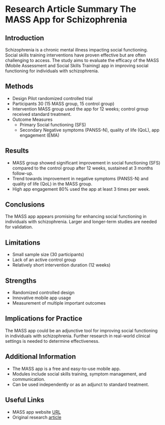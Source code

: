 # Research Article Summary The MASS App for Schizophrenia

## Introduction

Schizophrenia is a chronic mental illness impacting social functioning. Social skills training interventions have proven effective but are often challenging to access. The study aims to evaluate the efficacy of the MASS (Mobile Assessment and Social Skills Training) app in improving social functioning for individuals with schizophrenia.

## Methods

- Design Pilot randomized controlled trial
- Participants 30 (15 MASS group, 15 control group)
- Intervention MASS group used the app for 12 weeks; control group received standard treatment.
- Outcome Measures 
  - Primary Social functioning (SFS)
  - Secondary Negative symptoms (PANSS-N), quality of life (QoL), app engagement (EMA)

## Results

- MASS group showed significant improvement in social functioning (SFS) compared to the control group after 12 weeks, sustained at 3 months follow-up.
- Trend towards improvement in negative symptoms (PANSS-N) and quality of life (QoL) in the MASS group.
- High app engagement 80% used the app at least 3 times per week.

## Conclusions

The MASS app appears promising for enhancing social functioning in individuals with schizophrenia. Larger and longer-term studies are needed for validation.

## Limitations

- Small sample size (30 participants)
- Lack of an active control group
- Relatively short intervention duration (12 weeks)

## Strengths

- Randomized controlled design
- Innovative mobile app usage
- Measurement of multiple important outcomes

## Implications for Practice

The MASS app could be an adjunctive tool for improving social functioning in individuals with schizophrenia. Further research in real-world clinical settings is needed to determine effectiveness.

## Additional Information

- The MASS app is a free and easy-to-use mobile app.
- Modules include social skills training, symptom management, and communication.
- Can be used independently or as an adjunct to standard treatment.

## Useful Links

- MASS app website [URL](URL)
- Original research [article](https://mental.jmir.org/2021/6/e27475)
